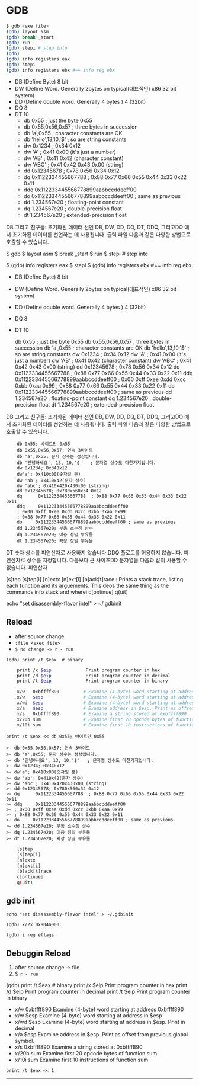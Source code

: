 # GDB

```bash
$ gdb <exe file>
(gdb) layout asm
(gdb) break _start
(gdb) run
(gdb) stepi # step into
(gdb)
(gdb) info registers eax
(gdb) stepi
(gdb) info registers ebx #== info reg ebx

```

- DB (Define Byte) 8 bit
- DW (Define Word. Generally 2bytes on typical(대표적인) x86 32 bit system)
- DD (Define double word. Generally 4 bytes ) 4 (32bit)
- DQ 8
- DT 10
    - db      0x55                ; just the byte 0x55
    - db      0x55,0x56,0x57      ; three bytes in succession
    - db      'a',0x55            ; character constants are OK
    - db      'hello',13,10,'$'   ; so are string constants
    - dw      0x1234              ; 0x34 0x12
    - dw      'A'                 ; 0x41 0x00 (it's just a number)
    - dw      'AB'                ; 0x41 0x42 (character constant)
    - dw      'ABC'               ; 0x41 0x42 0x43 0x00 (string)
    - dd      0x12345678          ; 0x78 0x56 0x34 0x12
    - dq      0x1122334455667788  ; 0x88 0x77 0x66 0x55 0x44 0x33 0x22 0x11
    - ddq     0x112233445566778899aabbccddeeff00
    - do      0x112233445566778899aabbccddeeff00 ; same as previous
    - dd      1.234567e20         ; floating-point constant
    - dq      1.234567e20         ; double-precision float
    - dt      1.234567e20         ; extended-precision float

DB 그리고 친구들: 초기화된 데이터 선언
DB, DW, DD, DQ, DT, DDQ, 그리고DO 에서 초기화된 데이터를 선언하는 데 사용됩니다. 출력 파일 다음과 같은 다양한 방법으로 호출할 수 있습니다.

$ gdb <exe file>
$ layout asm
$ break _start
$ run
$ stepi # step into

$ (gdb) info registers eax
$ stepi
$ (gdb) info registers ebx #== info reg ebx

- DB (Define Byte) 8 bit
- DW (Define Word. Generally 2bytes on typical(대표적인) x86 32 bit system)
- DD (Define double word. Generally 4 bytes ) 4 (32bit)
- DQ 8
- DT 10

    db      0x55                ; just the byte 0x55
    db      0x55,0x56,0x57      ; three bytes in succession
    db      'a',0x55            ; character constants are OK
    db      'hello',13,10,'$'   ; so are string constants
    dw      0x1234              ; 0x34 0x12
    dw      'A'                 ; 0x41 0x00 (it's just a number)
    dw      'AB'                ; 0x41 0x42 (character constant)
    dw      'ABC'               ; 0x41 0x42 0x43 0x00 (string)
    dd      0x12345678          ; 0x78 0x56 0x34 0x12
    dq      0x1122334455667788  ; 0x88 0x77 0x66 0x55 0x44 0x33 0x22 0x11
    ddq     0x112233445566778899aabbccddeeff00
    ; 0x00 0xff 0xee 0xdd 0xcc 0xbb 0xaa 0x99
    ; 0x88 0x77 0x66 0x55 0x44 0x33 0x22 0x11
    do      0x112233445566778899aabbccddeeff00 ; same as previous
    dd      1.234567e20         ; floating-point constant
    dq      1.234567e20         ; double-precision float
    dt      1.234567e20         ; extended-precision float

DB 그리고 친구들: 초기화된 데이터 선언
DB, DW, DD, DQ, DT, DDQ, 그리고DO 에서 초기화된 데이터를 선언하는 데 사용됩니다. 출력 파일 다음과 같은 다양한 방법으로 호출할 수 있습니다.

        db 0x55; 바이트만 0x55
        db 0x55,0x56,0x57; 연속 3바이트
        db 'a',0x55; 문자 상수는 정상입니다.
        db '안녕하세요', 13, 10,'$'   ; 문자열 상수도 마찬가지입니다.
        dw 0x1234; 0x340x12
        dw'a'; 0x410x00(숫자일 뿐)
        dw 'ab'; 0x410x42(문자 상수)
        dw 'abc'; 0x410x420x430x00 (string)
        dd 0x12345678; 0x780x560x34 0x12
        dq      0x1122334455667788  ; 0x88 0x77 0x66 0x55 0x44 0x33 0x22 0x11
        ddq     0x112233445566778899aabbccddeeff00
        ; 0x00 0xff 0xee 0xdd 0xcc 0xbb 0xaa 0x99
        ; 0x88 0x77 0x66 0x55 0x44 0x33 0x22 0x11
        do     0x112233445566778899aabbccddeeff00 ; same as previous
        dd 1.234567e20; 부동 소수점 상수
        dq 1.234567e20; 이중 정밀 부유물
        dt 1.234567e20; 확장 정밀 부유물
DT 숫자 상수를 피연산자로 사용하지 않습니다.DDQ 플로트를 허용하지 않습니다. 피연산자로 상수를 지정합니다. 다음보다 큰 사이즈DD 문자열을 다음과 같이 사용할 수 없습니다. 피연산자

[s]tep
[s]tep[i]
[n]extx
[n]ext[i]
[b]ack[t]race : Prints a stack trace, listing each function and its arguements.
This deos the same thing as the commands info stack and wherei
c[ontinue]
q(uit)

echo "set disassembly-flavor intel" > ~/.gdbinit

## Reload

- after source change
- `:file <exec file>`
- `$ no change -> r - run`

`(gdb) print /t $eax  # binary`

```bash
    print /x $eip             Print program counter in hex
    print /d $eip             Print program counter in decimal
    print /t $eip             Print program counter in binary

    x/w   0xbffff890         # Examine (4-byte) word starting at address 0xbffff890
    x/w   $esp               # Examine (4-byte) word starting at address in $esp
    x/wd  $esp               # Examine (4-byte) word starting at address in $esp. Print in decimal
    x/a   $esp               # Examine address in $esp. Print as offset from previous global symbol.
    x/s   0xbffff890         # Examine a string stored at 0xbffff890
    x/20b sum                # Examine first 20 opcode bytes of function sum
    x/10i sum                # Examine first 10 instructions of function sum
```

`print /t $eax << db 0x55; 바이트만 0x55`

    >- db 0x55,0x56,0x57; 연속 3바이트
    >- db 'a',0x55; 문자 상수는 정상입니다.
    >- db '안녕하세요', 13, 10,'$'   ; 문자열 상수도 마찬가지입니다.
    >- dw 0x1234; 0x340x12
    >- dw'a'; 0x410x00(숫자일 뿐)
    >- dw 'ab'; 0x410x42(문자 상수)
    >- dw 'abc'; 0x410x420x430x00 (string)
    >- dd 0x12345678; 0x780x560x34 0x12
    >- dq      0x1122334455667788  ; 0x88 0x77 0x66 0x55 0x44 0x33 0x22 0x11
    >- ddq     0x112233445566778899aabbccddeeff00
    >- ; 0x00 0xff 0xee 0xdd 0xcc 0xbb 0xaa 0x99
    >- ; 0x88 0x77 0x66 0x55 0x44 0x33 0x22 0x11
    >- do     0x112233445566778899aabbccddeeff00 ; same as previous
    >- dd 1.234567e20; 부동 소수점 상수
    >- dq 1.234567e20; 이중 정밀 부유물
    >- dt 1.234567e20; 확장 정밀 부유물

```bash
    [s]tep
    [s]tep[i]
    [n]extx
    [n]ext[i]
    [b]ack[t]race
    c[ontinue]
    q(uit)
```

## gdb init

`echo "set disassembly-flavor intel" > ~/.gdbinit`

`(gdb) x/2x 0x804a000`

`(gdb) i reg eflags`

## Debuggin Reload

1. after source change -> file <exec file>
2. $ `r - run`

(gdb) print /t $eax       # binary
print /x $eip             Print program counter in hex
print /d $eip             Print program counter in decimal
print /t $eip             Print program counter in binary

- x/w   0xbffff890          Examine (4-byte) word starting at address 0xbffff890
- x/w   $esp                Examine (4-byte) word starting at address in $esp
- x/wd  $esp                Examine (4-byte) word starting at address in $esp. Print in decimal
- x/a   $esp                Examine address in $esp. Print as offset from previous global symbol.
- x/s   0xbffff890          Examine a string stored at 0xbffff890
- x/20b sum                 Examine first 20 opcode bytes of function sum
- x/10i sum                 Examine first 10 instructions of function sum

`print /t $eax << 1`

---
